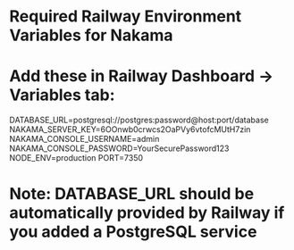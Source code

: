 # Required Railway Environment Variables for Nakama

# Add these in Railway Dashboard → Variables tab:

DATABASE_URL=postgresql://postgres:password@host:port/database
NAKAMA_SERVER_KEY=6OOnwb0crwcs2OaPVy6vtofcMUtH7zin
NAKAMA_CONSOLE_USERNAME=admin
NAKAMA_CONSOLE_PASSWORD=YourSecurePassword123
NODE_ENV=production
PORT=7350

# Note: DATABASE_URL should be automatically provided by Railway if you added a PostgreSQL service